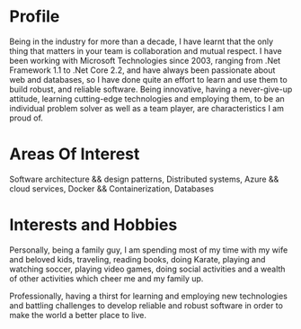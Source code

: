 # Profile

Being in the industry for more than a decade, I have learnt that the only thing that matters in your team is collaboration and mutual respect. I have been working with Microsoft Technologies since 2003, ranging from .Net Framework 1.1 to .Net Core 2.2, and have always been passionate about web and databases, so I have done quite an effort to learn and use them to build robust, and reliable software. Being innovative, having a never-give-up attitude, learning cutting-edge technologies and employing them, to be an individual problem solver as well as a team player, are characteristics I am proud of.

# Areas Of Interest

Software architecture && design patterns, Distributed systems, Azure && cloud services, Docker && Containerization, Databases

# Interests and Hobbies

Personally, being a family guy, I am spending most of my time with my wife and beloved kids, traveling, reading books, doing Karate, playing and watching soccer, playing video games, doing social activities and a wealth of other activities which cheer me and my family up.

Professionally, having a thirst for learning and employing new technologies and battling challenges to develop reliable and robust software in order to make the world a better place to live.

<!-- {% youtube 97PXJIrGnes %} -->